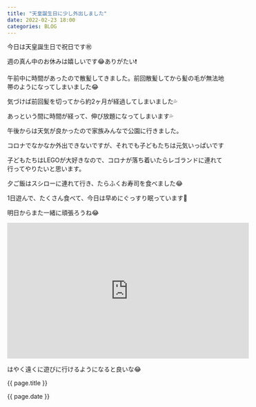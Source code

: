 ```yaml
---
title: "天皇誕生日に少し外出しました"
date: 2022-02-23 18:00
categories: BLOG
---  
```

<p>今日は天皇誕生日で祝日です㊗️</p>
<p>週の真ん中のお休みは嬉しいです😂ありがたい❗️</p>
<p>午前中に時間があったので散髪してきました。前回散髪してから髪の毛が無法地帯のようになってしまいました😂</p>
<p>気づけば前回髪を切ってから約2ヶ月が経過してしまいました💦</p>
<p>あっという間に時間が経って、伸び放題になってしまいます💦</p>
<p>午後からは天気が良かったので家族みんなで公園に行きました。</p>
<p>コロナでなかなか外出できないですが、それでも子どもたちは元気いっぱいです</p>
<p>子どもたちはLEGOが大好きなので、コロナが落ち着いたらレゴランドに連れて行ってやりたいと思います。</p>
<p>夕ご飯はスシローに連れて行き、たらふくお寿司を食べました😂</p>
<p>1日遊んで、たくさん食べて、今日は早めにぐっすり眠っています👼</p>
<p>明日からまた一緒に頑張ろうね😂</p>
<iframe width="560" height="315" src="https://www.youtube.com/embed/JyyprhDZF4I" title="YouTube video player" frameborder="0" allow="accelerometer; autoplay; clipboard-write; encrypted-media; gyroscope; picture-in-picture" allowfullscreen></iframe>
<p>はやく遠くに遊びに行けるようになると良いな😂</p>

<p>{{ page.title }}</p>
<p>{{ page.date }}</p>